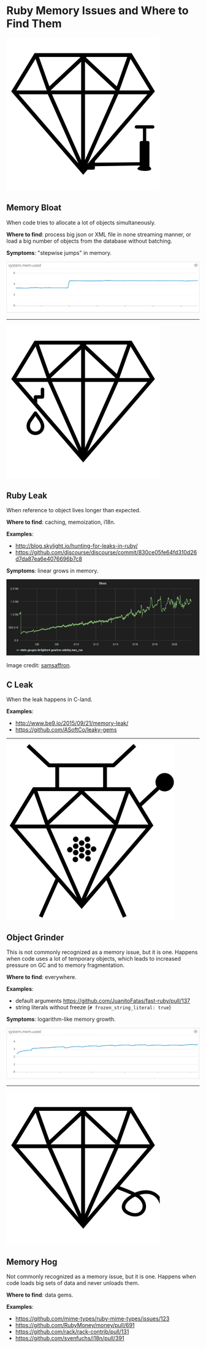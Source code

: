 # Ruby Memory Issues and Where to Find Them

![](images/memory-bloat.svg)

## Memory Bloat

When code tries to allocate a lot of objects simultaneously.

**Where to find**: process big json or XML file in none streaming manner, or load a big number of objects from the database without batching.

**Symptoms**: "stepwise jumps" in memory.

![](images/memory-bloat.png)

---

![](images/memory-leak.svg)

## Ruby Leak

When reference to object lives longer than expected.

**Where to find**: caching, memoization, i18n.

**Examples**:
- http://blog.skylight.io/hunting-for-leaks-in-ruby/
- https://github.com/discourse/discourse/commit/830ce05fe64fd310d26d7da87ea6e4076696b7c8

**Symptoms**: linear grows in memory.

![](images/memory-leak.png)

Image credit: [samsaffron](https://samsaffron.com/archive/2015/03/31/debugging-memory-leaks-in-ruby).

## C Leak

When the leak happens in C-land.

**Examples**:
- http://www.be9.io/2015/09/21/memory-leak/
- https://github.com/ASoftCo/leaky-gems

---

![](images/object-grinder.svg)

## Object Grinder

This is not commonly recognized as a memory issue, but it is one. Happens when code uses a lot of temporary objects, which leads to increased pressure on GC and to memory fragmentation.

**Where to find**: everywhere.

**Examples**:
- default arguments https://github.com/JuanitoFatas/fast-ruby/pull/137
- string literals without freeze (`# frozen_string_literal: true`)

**Symptoms**: logarithm-like memory growth.

![](images/memory-fragmentation.png)

---

![](images/memory-hog.svg)

## Memory Hog

Not commonly recognized as a memory issue, but it is one. Happens when code loads big sets of data and never unloads them.

**Where to find**: data gems.

**Examples**:
- https://github.com/mime-types/ruby-mime-types/issues/123
- https://github.com/RubyMoney/money/pull/691
- https://github.com/rack/rack-contrib/pull/131
- https://github.com/svenfuchs/i18n/pull/391
